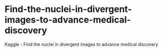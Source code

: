 # Find-the-nuclei-in-divergent-images-to-advance-medical-discovery
Kaggle - Find the nuclei in divergent images to advance medical discovery 
